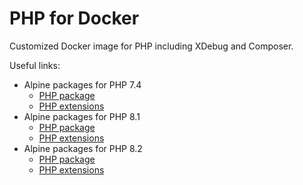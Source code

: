 # PHP for Docker

Customized Docker image for PHP including XDebug and Composer.

Useful links:
- Alpine packages for PHP 7.4
  - [PHP package](https://pkgs.alpinelinux.org/package/v3.15/community/x86_64/php7)
  - [PHP extensions](https://pkgs.alpinelinux.org/packages?name=php7-*&branch=v3.15&repo=&arch=x86_64&maintainer=)
- Alpine packages for PHP 8.1
  - [PHP package](https://pkgs.alpinelinux.org/package/v3.17/community/x86_64/php81)
  - [PHP extensions](https://pkgs.alpinelinux.org/packages?name=php81-*&branch=v3.17&repo=&arch=x86_64&maintainer=)
- Alpine packages for PHP 8.2
  - [PHP package](https://pkgs.alpinelinux.org/package/edge/community/x86_64/php82)
  - [PHP extensions](https://pkgs.alpinelinux.org/packages?name=php82-*&branch=edge&repo=&arch=x86_64&maintainer=)
